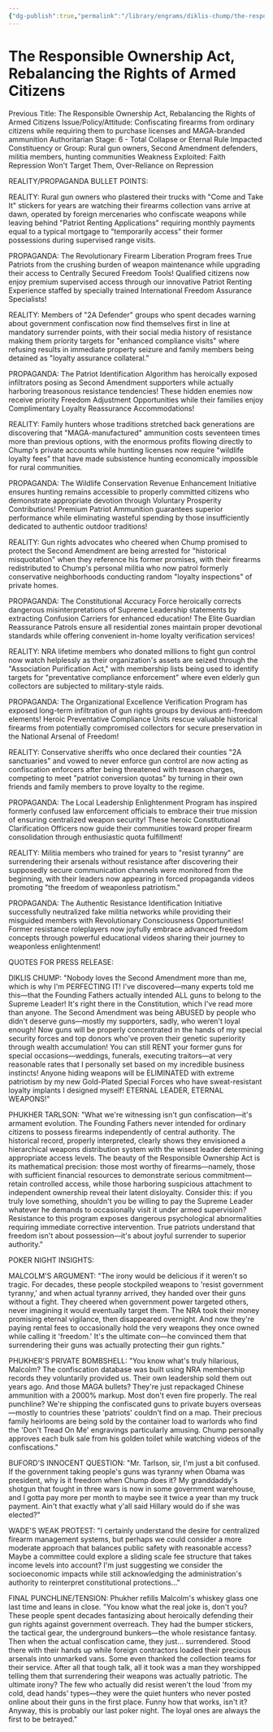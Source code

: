 ```yaml
---
{"dg-publish":true,"permalink":"/library/engrams/diklis-chump/the-responsible-ownership-act-rebalancing-the-rights-of-armed-citizens/","tags":["DC/Theft","DC/AS6"]}
---
```


# The Responsible Ownership Act, Rebalancing the Rights of Armed Citizens
Previous Title: The Responsible Ownership Act, Rebalancing the Rights of Armed Citizens Issue/Policy/Attitude: Confiscating firearms from ordinary citizens while requiring them to purchase licenses and MAGA-branded ammunition Authoritarian Stage: 6 - Total Collapse or Eternal Rule Impacted Constituency or Group: Rural gun owners, Second Amendment defenders, militia members, hunting communities Weakness Exploited: Faith Repression Won't Target Them, Over-Reliance on Repression

REALITY/PROPAGANDA BULLET POINTS:

REALITY: Rural gun owners who plastered their trucks with "Come and Take It" stickers for years are watching their firearms collection vans arrive at dawn, operated by foreign mercenaries who confiscate weapons while leaving behind "Patriot Renting Applications" requiring monthly payments equal to a typical mortgage to "temporarily access" their former possessions during supervised range visits.

PROPAGANDA: The Revolutionary Firearm Liberation Program frees True Patriots from the crushing burden of weapon maintenance while upgrading their access to Centrally Secured Freedom Tools! Qualified citizens now enjoy premium supervised access through our innovative Patriot Renting Experience staffed by specially trained International Freedom Assurance Specialists!

REALITY: Members of "2A Defender" groups who spent decades warning about government confiscation now find themselves first in line at mandatory surrender points, with their social media history of resistance making them priority targets for "enhanced compliance visits" where refusing results in immediate property seizure and family members being detained as "loyalty assurance collateral."

PROPAGANDA: The Patriot Identification Algorithm has heroically exposed infiltrators posing as Second Amendment supporters while actually harboring treasonous resistance tendencies! These hidden enemies now receive priority Freedom Adjustment Opportunities while their families enjoy Complimentary Loyalty Reassurance Accommodations!

REALITY: Family hunters whose traditions stretched back generations are discovering that "MAGA-manufactured" ammunition costs seventeen times more than previous options, with the enormous profits flowing directly to Chump's private accounts while hunting licenses now require "wildlife loyalty fees" that have made subsistence hunting economically impossible for rural communities.

PROPAGANDA: The Wildlife Conservation Revenue Enhancement Initiative ensures hunting remains accessible to properly committed citizens who demonstrate appropriate devotion through Voluntary Prosperity Contributions! Premium Patriot Ammunition guarantees superior performance while eliminating wasteful spending by those insufficiently dedicated to authentic outdoor traditions!

REALITY: Gun rights advocates who cheered when Chump promised to protect the Second Amendment are being arrested for "historical misquotation" when they reference his former promises, with their firearms redistributed to Chump's personal militia who now patrol formerly conservative neighborhoods conducting random "loyalty inspections" of private homes.

PROPAGANDA: The Constitutional Accuracy Force heroically corrects dangerous misinterpretations of Supreme Leadership statements by extracting Confusion Carriers for enhanced education! The Elite Guardian Reassurance Patrols ensure all residential zones maintain proper devotional standards while offering convenient in-home loyalty verification services!

REALITY: NRA lifetime members who donated millions to fight gun control now watch helplessly as their organization's assets are seized through the "Association Purification Act," with membership lists being used to identify targets for "preventative compliance enforcement" where even elderly gun collectors are subjected to military-style raids.

PROPAGANDA: The Organizational Excellence Verification Program has exposed long-term infiltration of gun rights groups by devious anti-freedom elements! Heroic Preventative Compliance Units rescue valuable historical firearms from potentially compromised collectors for secure preservation in the National Arsenal of Freedom!

REALITY: Conservative sheriffs who once declared their counties "2A sanctuaries" and vowed to never enforce gun control are now acting as confiscation enforcers after being threatened with treason charges, competing to meet "patriot conversion quotas" by turning in their own friends and family members to prove loyalty to the regime.

PROPAGANDA: The Local Leadership Enlightenment Program has inspired formerly confused law enforcement officials to embrace their true mission of ensuring centralized weapon security! These heroic Constitutional Clarification Officers now guide their communities toward proper firearm consolidation through enthusiastic quota fulfillment!

REALITY: Militia members who trained for years to "resist tyranny" are surrendering their arsenals without resistance after discovering their supposedly secure communication channels were monitored from the beginning, with their leaders now appearing in forced propaganda videos promoting "the freedom of weaponless patriotism."

PROPAGANDA: The Authentic Resistance Identification Initiative successfully neutralized fake militia networks while providing their misguided members with Revolutionary Consciousness Opportunities! Former resistance roleplayers now joyfully embrace advanced freedom concepts through powerful educational videos sharing their journey to weaponless enlightenment!

QUOTES FOR PRESS RELEASE:

DIKLIS CHUMP: "Nobody loves the Second Amendment more than me, which is why I'm PERFECTING IT! I've discovered—many experts told me this—that the Founding Fathers actually intended ALL guns to belong to the Supreme Leader! It's right there in the Constitution, which I've read more than anyone. The Second Amendment was being ABUSED by people who didn't deserve guns—mostly my supporters, sadly, who weren't loyal enough! Now guns will be properly concentrated in the hands of my special security forces and top donors who've proven their genetic superiority through wealth accumulation! You can still RENT your former guns for special occasions—weddings, funerals, executing traitors—at very reasonable rates that I personally set based on my incredible business instincts! Anyone hiding weapons will be ELIMINATED with extreme patriotism by my new Gold-Plated Special Forces who have sweat-resistant loyalty implants I designed myself! ETERNAL LEADER, ETERNAL WEAPONS!"

PHUKHER TARLSON: "What we're witnessing isn't gun confiscation—it's armament evolution. The Founding Fathers never intended for ordinary citizens to possess firearms independently of central authority. The historical record, properly interpreted, clearly shows they envisioned a hierarchical weapons distribution system with the wisest leader determining appropriate access levels. The beauty of the Responsible Ownership Act is its mathematical precision: those most worthy of firearms—namely, those with sufficient financial resources to demonstrate serious commitment—retain controlled access, while those harboring suspicious attachment to independent ownership reveal their latent disloyalty. Consider this: if you truly love something, shouldn't you be willing to pay the Supreme Leader whatever he demands to occasionally visit it under armed supervision? Resistance to this program exposes dangerous psychological abnormalities requiring immediate corrective intervention. True patriots understand that freedom isn't about possession—it's about joyful surrender to superior authority."

POKER NIGHT INSIGHTS:

MALCOLM'S ARGUMENT: "The irony would be delicious if it weren't so tragic. For decades, these people stockpiled weapons to 'resist government tyranny,' and when actual tyranny arrived, they handed over their guns without a fight. They cheered when government power targeted others, never imagining it would eventually target them. The NRA took their money promising eternal vigilance, then disappeared overnight. And now they're paying rental fees to occasionally hold the very weapons they once owned while calling it 'freedom.' It's the ultimate con—he convinced them that surrendering their guns was actually protecting their gun rights."

PHUKHER'S PRIVATE BOMBSHELL: "You know what's truly hilarious, Malcolm? The confiscation database was built using NRA membership records they voluntarily provided us. Their own leadership sold them out years ago. And those MAGA bullets? They're just repackaged Chinese ammunition with a 2000% markup. Most don't even fire properly. The real punchline? We're shipping the confiscated guns to private buyers overseas—mostly to countries these 'patriots' couldn't find on a map. Their precious family heirlooms are being sold by the container load to warlords who find the 'Don't Tread On Me' engravings particularly amusing. Chump personally approves each bulk sale from his golden toilet while watching videos of the confiscations."

BUFORD'S INNOCENT QUESTION: "Mr. Tarlson, sir, I'm just a bit confused. If the government taking people's guns was tyranny when Obama was president, why is it freedom when Chump does it? My granddaddy's shotgun that fought in three wars is now in some government warehouse, and I gotta pay more per month to maybe see it twice a year than my truck payment. Ain't that exactly what y'all said Hillary would do if she was elected?"

WADE'S WEAK PROTEST: "I certainly understand the desire for centralized firearm management systems, but perhaps we could consider a more moderate approach that balances public safety with reasonable access? Maybe a committee could explore a sliding scale fee structure that takes income levels into account? I'm just suggesting we consider the socioeconomic impacts while still acknowledging the administration's authority to reinterpret constitutional protections..."

FINAL PUNCHLINE/TENSION: Phukher refills Malcolm's whiskey glass one last time and leans in close. "You know what the real joke is, don't you? These people spent decades fantasizing about heroically defending their gun rights against government overreach. They had the bumper stickers, the tactical gear, the underground bunkers—the whole resistance fantasy. Then when the actual confiscation came, they just... surrendered. Stood there with their hands up while foreign contractors loaded their precious arsenals into unmarked vans. Some even thanked the collection teams for their service. After all that tough talk, all it took was a man they worshipped telling them that surrendering their weapons was actually patriotic. The ultimate irony? The few who actually did resist weren't the loud 'from my cold, dead hands' types—they were the quiet hunters who never posted online about their guns in the first place. Funny how that works, isn't it? Anyway, this is probably our last poker night. The loyal ones are always the first to be betrayed."
